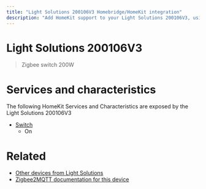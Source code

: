 ```yaml
---
title: "Light Solutions 200106V3 Homebridge/HomeKit integration"
description: "Add HomeKit support to your Light Solutions 200106V3, using Homebridge, Zigbee2MQTT and homebridge-z2m."
---
```

<!---
This file has been GENERATED using src/docgen/docgen.ts
DO NOT EDIT THIS FILE MANUALLY!
-->
# Light Solutions 200106V3
> Zigbee switch 200W


# Services and characteristics
The following HomeKit Services and Characteristics are exposed by
the Light Solutions 200106V3

* [Switch](../../switch.md)
  * On


# Related
* [Other devices from Light Solutions](../index.md#light_solutions)
* [Zigbee2MQTT documentation for this device](https://www.zigbee2mqtt.io/devices/200106V3.html)